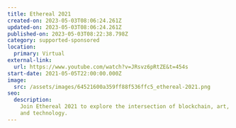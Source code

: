 ```yaml
---
title: Ethereal 2021
created-on: 2023-05-03T08:06:24.261Z
updated-on: 2023-05-03T08:06:24.261Z
published-on: 2023-05-03T08:22:38.798Z
category: supported-sponsored
location:
  primary: Virtual
external-link:
  url: https://www.youtube.com/watch?v=JRsvz6pRtZE&t=454s
start-date: 2021-05-05T22:00:00.000Z
image:
  src: /assets/images/64521600a359ff88f536ffc5_ethereal-2021.png
seo:
  description:
    Join Ethereal 2021 to explore the intersection of blockchain, art,
    and technology.
---
```

